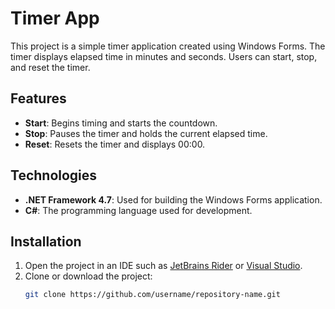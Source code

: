 # Timer App

This project is a simple timer application created using Windows Forms. The timer displays elapsed time in minutes and seconds. Users can start, stop, and reset the timer.

## Features

- **Start**: Begins timing and starts the countdown.
- **Stop**: Pauses the timer and holds the current elapsed time.
- **Reset**: Resets the timer and displays 00:00.

## Technologies

- **.NET Framework 4.7**: Used for building the Windows Forms application.
- **C#**: The programming language used for development.

## Installation

1. Open the project in an IDE such as [JetBrains Rider](https://www.jetbrains.com/rider/) or [Visual Studio](https://visualstudio.microsoft.com/).
2. Clone or download the project:
   ```bash
   git clone https://github.com/username/repository-name.git


